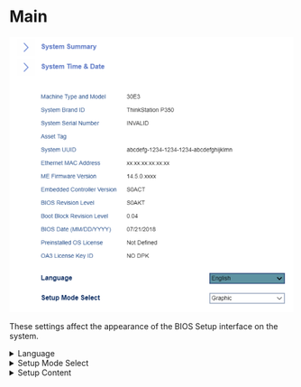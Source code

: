 # Main #

![](./img/main.png)

These settings affect the appearance of the BIOS Setup interface on the system.

<details><summary>Language</summary>
Specifies the language to be displayed.

Options:

1. **English** - Default.
1. Français
1. Pусский
1. 中文

</details>

<details><summary>Setup Mode Select</summary>
Species whether to use the graphical UI mode or the text based mode.

Options:

1. **Graphic** - Default.
1. Text

</details>

<details><summary>Setup Content</summary>

Controls the level of settings displayed between just the basic settings versus the more advanced settings.

Options:

1. **Advanced** - Default.
2. Basic

</details>
